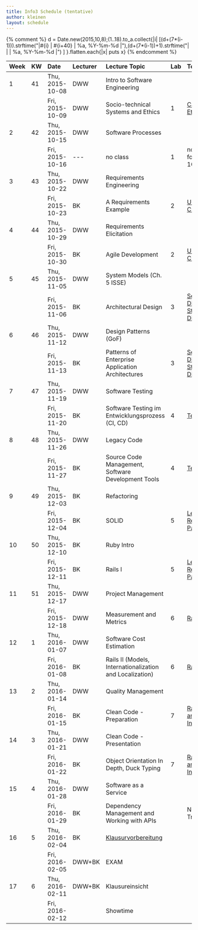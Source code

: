 ```yaml
---
title: Info3 Schedule (tentative)
author: kleinen
layout: schedule
---
```


{% comment %}
d = Date.new(2015,10,8);(1..18).to_a.collect{|i| [(d+(7*(i-1))).strftime("|#{i} | #{i+40} | %a, %Y-%m-%d |"),(d+(7*(i-1))+1).strftime("|   |    | %a, %Y-%m-%d |") ] }.flatten.each{|x| puts x}
{% endcomment %}


| Week | KW | Date            | Lecturer | Lecture Topic                                                                    | Lab | Topic                                                                              |
|:-----|:---|:----------------|:---------|:---------------------------------------------------------------------------------|:----|:-----------------------------------------------------------------------------------|
| 1    | 41 | Thu, 2015-10-08 | DWW      | Intro to Software Engineering                                                    |     |                                                                                    |
|      |    | Fri, 2015-10-09 | DWW      | Socio-technical Systems and Ethics                                               | 1   | [Case Studies of Ethical Questions](../labs/lab-01-casestudies.html)               |
| 2    | 42 | Thu, 2015-10-15 | DWW      | Software Processes                                                               |     |                                                                                    |
|      |    | Fri, 2015-10-16 | ---      | no class                                                                         | 1   | no lab! whole day for all on 2015-10-09                                            |
| 3    | 43 | Thu, 2015-10-22 | DWW      | Requirements Engineering                                                         |     |                                                                                    |
|      |    | Fri, 2015-10-23 | BK       | A Requirements Example                                                           | 2   | [Use Cases and Class Diagrams](../labs/lab-02-usecases-class.html)                 |
| 4    | 44 | Thu, 2015-10-29 | DWW      | Requirements Elicitation                                                         |     |                                                                                    |
|      |    | Fri, 2015-10-30 | BK       | Agile Development                                                                | 2   | [Use Cases and Class Diagrams](../labs/lab-02-usecases-class.html)                 |
| 5    | 45 | Thu, 2015-11-05 | DWW      | System Models (Ch. 5 ISSE)                                                       |     |                                                                                    |
|      |    | Fri, 2015-11-06 | BK       | Architectural Design                                                             | 3   | [Sequence Diagrams and State Machine Diagrams](../labs/lab-03-sequence-state.html) |
| 6    | 46 | Thu, 2015-11-12 | DWW      | Design Patterns (GoF)                                                            |     |                                                                                    |
|      |    | Fri, 2015-11-13 | BK       | Patterns of Enterprise Application Architectures                                 | 3   | [Sequence Diagrams and State Machine Diagrams](../labs/lab-03-sequence-state.html) |
| 7    | 47 | Thu, 2015-11-19 | DWW      | Software Testing                                                                 |     |                                                                                    |
|      |    | Fri, 2015-11-20 | BK       | Software Testing im Entwicklungsprozess (CI, CD)                                 | 4   | [Testing](../labs/lab-04-testing.html)                                             |
| 8    | 48 | Thu, 2015-11-26 | DWW      | Legacy Code                                                                      |     |                                                                                    |
|      |    | Fri, 2015-11-27 | BK       | Source Code Management, Software Development Tools                               | 4   | [Testing](../labs/lab-04-testing.html)                                             |
| 9    | 49 | Thu, 2015-12-03 | BK       | Refactoring                                                                      |     |                                                                                    |
|      |    | Fri, 2015-12-04 | BK       | SOLID                                                                            | 5   | [Legacy Code - Refactoring to Patterns](../labs/lab-05-legacy.html)                |
| 10   | 50 | Thu, 2015-12-10 | BK       | Ruby Intro                                                                       |     |                                                                                    |
|      |    | Fri, 2015-12-11 | BK       | Rails I                                                                          | 5   | [Legacy Code - Refactoring to Patterns](../labs/lab-05-legacy.html)                |
| 11   | 51 | Thu, 2015-12-17 | DWW      | Project Management                                                               |     |                                                                                    |
|      |    | Fri, 2015-12-18 | DWW      | Measurement and Metrics                                                          | 6   | [Rails First Steps](../labs/lab-06-rails-1.html)                                   |
| 12   | 1  | Thu, 2016-01-07 | DWW      | Software Cost Estimation                                                         |     |                                                                                    |
|      |    | Fri, 2016-01-08 | BK       | Rails II (Models, Internationalization and Localization)                         | 6   | [Rails First Steps](../labs/lab-06-rails-1.html)                                   |
| 13   | 2  | Thu, 2016-01-14 | DWW      | Quality Management                                                               |     |                                                                                    |
|      |    | Fri, 2016-01-15 | BK       | Clean Code - Preparation                                                         | 7   | [Rails Associations and Internationalization](../labs/lab-07-rails-2.html)         |
| 14   | 3  | Thu, 2016-01-21 | DWW      | Clean Code - Presentation                                                        |     |                                                                                    |
|      |    | Fri, 2016-01-22 | BK       | Object Orientation In Depth, Duck Typing                                         | 7   | [Rails Associations and Internationalization](../labs/lab-07-rails-2.html)         |
| 15   | 4  | Thu, 2016-01-28 | DWW      | Software as a Service                                                            |     |                                                                                    |
|      |    | Fri, 2016-01-29 | BK       | Dependency Management and Working with APIs                                      |     | No Lab, 11:30 Trial Exam                                                           |
| 16   | 5  | Thu, 2016-02-04 | BK       | [Klausurvorbereitung](https://github.com/bkleinen/bkleinen.github.io/wiki/Info3) |     |                                                                                    |
|      |    | Fri, 2016-02-05 | DWW+BK   | EXAM                                                                             |     |                                                                                    |
| 17   | 6  | Thu, 2016-02-11 | DWW+BK   | Klausureinsicht                                                                  |     |                                                                                    |
|      |    | Fri, 2016-02-12 |          | Showtime                                                                         |     |                                                                                    |

